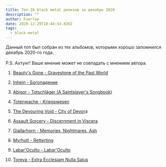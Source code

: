 ```yaml
---
title: Топ-10 black metal релизов за декабрь 2020
description: ""
author: Fuerlee
date: 2020-12-29T18:44:54.836Z
tags:
  - black metal
---
```

Данный топ был собран из тех альбомов, которыми хорошо запомнился декабрь 2020-го года. \
\
P.S. Ахтунг! Ваше мнение может не совпадать с мнением автора.

1. [Beauty's Gone - Gravestone of the Past World](https://beautysgone.bandcamp.com/album/gravestone-of-the-past-world)

2. [Inhein - Богопадение](https://inhein.bandcamp.com/album/--2)

3. [Abigor - Totschläger (A Saintslayer's Songbook)](https://wtcproductions.bandcamp.com/album/pre-sale-totschl-ger-a-saintslayers-songbook)

4. [Totenwache - Kriegswesen](https://totenwache.bandcamp.com/album/kriegswesen)[](https://beautysgone.bandcamp.com/album/gravestone-of-the-past-world)

5. [ The Devouring Void - City of Devor](https://thedevouringvoid.bandcamp.com/album/city-of-devora)a

6. [Assault Sorcery - Discernment in Viscera](https://assaultsorcery.bandcamp.com/album/discernment-in-viscera)

7. [Gjallarhorn - Memories, Nightmares, Ash](https://gjallarhorn.bandcamp.com/album/memories-nightmares-ash)

8. [Myrholt - Retterting](https://www.metal-archives.com/albums/Myrholt/Retterting/907003)

9. [Labar'Oculto - Labar'Oculto](https://www.metal-archives.com/albums/Lábar%27Oculto/Lábar%27Oculto/907494)

10. [Toreva - Extra Ecclesiam Nulla Salus](https://toreva.bandcamp.com/album/extra-ecclesiam-nulla-salus-album-2020)